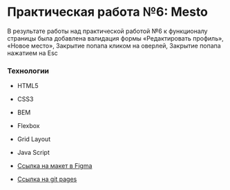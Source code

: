 # Практическая работа №6: Mesto

В результате работы над практической работой №6 к функционалу страницы
была добавлена валидация формы «Редактировать профиль», «Новое место»,
Закрытие попапа кликом на оверлей, Закрытие попапа нажатием на Esc


### Технологии
* HTML5
* CSS3
* BEM
* Flexbox
* Grid Layout
* Java Script

* [Ссылка на макет в Figma](https://www.figma.com/file/kRVLKwYG3d1HGLvh7JFWRT/JavaScript.-Sprint-6?node-id=1124%3A73&t=UHSpZpnrpnzl2gRz-0)

* [Ссылка на git pages](https://wizzyjj.github.io/mesto/)
